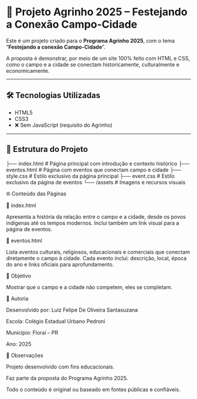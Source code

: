 # 🌾 Projeto Agrinho 2025 – Festejando a Conexão Campo-Cidade

Este é um projeto criado para o **Programa Agrinho 2025**, com o tema “**Festejando a conexão Campo-Cidade**”.  

A proposta é demonstrar, por meio de um site 100% feito com HTML e CSS, como o campo e a cidade se conectam historicamente, culturalmente e economicamente.

---

## 🛠 Tecnologias Utilizadas

- HTML5  
- CSS3  
- ❌ Sem JavaScript (requisito do Agrinho)

---

## 📁 Estrutura do Projeto


├── index.html         # Página principal com introdução e contexto histórico
├── eventos.html       # Página com eventos que conectam campo e cidade
├── style.css          # Estilo exclusivo da página principal
├── event.css          # Estilo exclusivo da página de eventos
└── /assets            # Imagens e recursos visuais

🌐 Conteúdo das Páginas

🏡 index.html

Apresenta a história da relação entre o campo e a cidade, desde os povos indígenas até os tempos modernos.
Inclui também um link visual para a página de eventos.

🎉 eventos.html

Lista eventos culturais, religiosos, educacionais e comerciais que conectam diretamente o campo à cidade.
Cada evento inclui: descrição, local, época do ano e links oficiais para aprofundamento.

📌 Objetivo

Mostrar que o campo e a cidade não competem, eles se completam.


👤 Autoria

Desenvolvido por: Luiz Felipe De Oliveira Santasuzana

Escola: Colégio Estadual Urbano Pedroni

Município: Floraí – PR

Ano: 2025


📎 Observações

Projeto desenvolvido com fins educacionais.

Faz parte da proposta do Programa Agrinho 2025.

Todo o conteúdo é original ou baseado em fontes públicas e confiáveis.